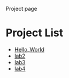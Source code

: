 Project page 

<h1>Project List</h1>
<ul>
<li><a href="Hello_World/index.html" target="_blank">Hello_World</a></li>

<li><a href="lab2/index.html" target="_blank">lab2</a></li>

<li><a href="lab3/index.html" target="_blank">lab3</a></li>

<li><a href="lab4/index.html" target="_blank">lab4</a></li>


</ul>
